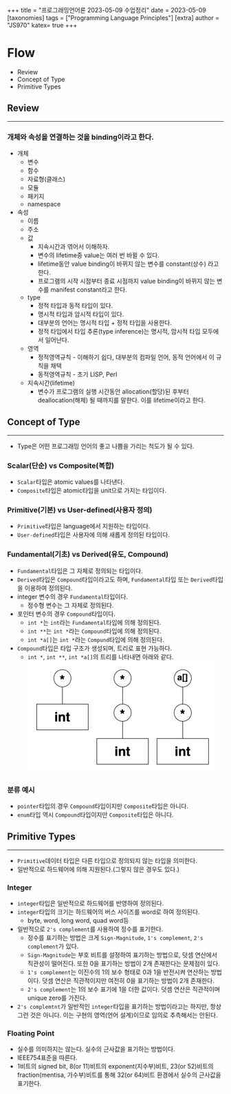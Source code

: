 +++
title = "프로그래밍언어론 2023-05-09 수업정리"
date = 2023-05-09
[taxonomies]
tags = ["Programming Language Principles"]
[extra]
author = "JS970"
katex= true
+++
# Flow
- Review
- Concept of Type
- Primitive Types

## Review
---
### 개체와 속성을 연결하는 것을 binding이라고 한다.
- 개체
	- 변수
	- 함수
	- 자료형(클래스)
	- 모듈
	- 패키지
	- namespace
- 속성
	- 이름
	- 주소
	- 값
		- 지속시간과 엮어서 이해하자.
		- 변수의 lifetime중 value는 여러 번 바뀔 수 있다.
		- lifetime동안 value binding이 바뀌지 않는 변수를 constant(상수) 라고 한다.
		- 프로그램의 시작 시점부터 종료 시점까지 value binding이 바뀌지 않는 변수를 manifest constant라고 한다.
	- type
		- 정적 타입과 동적 타입이 있다.
		- 명시적 타입과 암시적 타입이 있다.
		- 대부분의 언어는 명시적 타입 + 정적 타입을 사용한다.
		- 정적 타입에서 타입 추론(type inference)는 명시적, 암시적 타입 모두에서 일어난다.
	- 영역
		- 정적영역규칙 - 이해하기 쉽다, 대부분의 컴파일 언어, 동적 언어에서 이 규칙을 채택
		- 동적영역규칙 - 초기  LISP, Perl
	- 지속시간(lifetime)
		- 변수가 프로그램의 실행 시간동안 allocation(할당)된 후부터 deallocation(해제) 될 때까지를 말한다. 이를 lifetime이라고 한다.

## Concept of Type
---
- Type은 어떤 프로그래밍 언어의 좋고 나쁨을 가리는 척도가 될 수 있다.

### Scalar(단순) vs Composite(복합)
- `Scalar`타입은 atomic values를 나타낸다.
- `Composite`타입은 atomic타입을 unit으로 가지는 타입이다.

### Primitive(기본) vs User-defined(사용자 정의)
- `Primitive`타입은 language에서 지원하는 타입이다.
- `User-defined`타입은 사용자에 의해 새롭게 정의된 타입이다.

### Fundamental(기초) vs Derived(유도, Compound)
- `Fundamental`타입은 그 자체로 정의되는 타입이다.
- `Derived`타입은 `Compound`타입이라고도 하며, `Fundamental`타입 또는 `Derived`타입을 이용하여 정의된다.
- integer 변수의 경우 `Fundamental`타입이다.
	- 정수형 변수는 그 자체로 정의된다.
- 포인터 변수의 경우 `Compound`타입이다.
	- `int *`는 `int`라는 `Fundamental`타입에 의해 정의된다.
	- `int **`는 `int *`라는 `Compound`타입에 의해 정의된다.
	- `int *a[]`는 `int *`라는 `Compund`타입에 의해 정의된다.
- `Compound`타입은 타입 구조가 생성되며, 트리로 표현 가능하다.
	- `int *`, `int **`, `int *a[]`의 트리를 나타내면 아래와 같다.![Compound Tree](/image/PL/compoundTree.png)

### 분류 예시
- `pointer`타입의 경우 `Compound`타입이지만 `Composite`타입은 아니다.
- `enum`타입 역시 `Compound`타입이지만 `Composite`타입은 아니다.

## Primitive Types
---
- `Primitive`데이터 타입은 다른 타입으로 정의되지 않는 타입을 의미한다.
- 일반적으로 하드웨어에 의해 지원된다.(그렇지 않은 경우도 있다.)

### Integer
- `integer`타입은 일반적으로 하드웨어를 반영하여 정의된다.
- `integer`타입의 크기는 하드웨어의 버스 사이즈를 word로 하여 정의된다.
	- byte, word, long word, quad word등
- 일반적으로 `2's complement`를 사용하여 정수를 표기한다.
	- 정수를 표기하는 방법은 크게 `Sign-Magnitude`, `1's complement`, `2's complement`가 있다.
	- `Sign-Magnitude`는 부호 비트를 설정하여 표기하는 방법으로, 덧셈 연산에서 직관성이 떨어진다. 또한 0을 표기하는 방법이 2개 존재한다는 문제점이 있다.
	- `1's complement`는 이진수의 1의 보수 형태로 0과 1을 반전시켜 연산하는 방법이다. 덧셈 연산은 직관적이지만 여전히 0을 표기하는 방법이 2개 존재한다.
	- `2's complement`는 1의 보수 표기에 1을 더한 값이다. 덧셈 연산은 직관적이며 unique zero를 가진다.
- `2's complemtnt`가 일반적인 `integer`타입을 표기하는 방법이라고는 하지만, 항상 그런 것은 아니다. 이는 구현의 영역(언어 설계)이므로 임의로 추측해서는 안된다.

### Floating Point
- 실수를 의미하지는 않는다. 실수의 근사값을 표기하는 방법이다.
- IEEE754표준을 따른다.
- 1비트의 signed bit, 8(or 11)비트의 exponent(지수부)비트, 23(or 52)비트의 fraction(mentisa, 가수부)비트를 통해 32(or 64)비트 환경에서 실수의 근사값을 표기한다.


